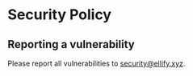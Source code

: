 # Security Policy

## Reporting a vulnerability

Please report all vulnerabilities to security@ellify.xyz.
